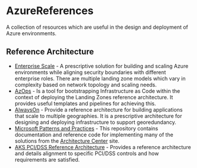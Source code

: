 # AzureReferences
A collection of resources which are useful in the design and deployment of Azure environments.

## Reference Architecture
- [Enterprise Scale](https://github.com/Azure/Enterprise-Scale) - A prescriptive solution for building and scaling Azure environments while aligning security boundaries with different enterprise roles.  There are multiple landing zone models which vary in complexity based on network topology and scaling needs.
- [AzOps](https://github.com/Azure/AzOps) - Is a tool for bootstrapping Infrastructure as Code within the context of deploying the Landing Zones reference architecture.  It provides useful templates and pipelines for achieving this.
- [AlwaysOn](https://github.com/Azure/AlwaysOn) - Provide a reference architecture for building applications that scale to multiple geographies.  It is a prescriptive architecture for designing and deploying infrastructure to support georedundancy.
- [Microsoft Patterns and Practices](https://github.com/mspnp) - This repository contains documentation and reference code for implementing many of the solutions from the [Architecture Center](https://docs.microsoft.com/en-us/azure/architecture/) site.
- [AKS PCI/DSS Reference Architecture](https://github.com/mspnp/aks-baseline-regulated) - Provides a reference architecture and details alignment to specific PCI/DSS controls and how requirements are satisfied.
